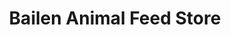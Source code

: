 ---
title: "Bailen Animal Feed Store"
url: /gen-emilio-aguinaldo/bailen-animal-feed-store/
shop: convenience
---